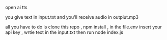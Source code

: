 open ai tts 


you give text in input.txt and you'll receive audio in outpiut.mp3


all you have to do is clone this repo , npm install , in the file.env insert your api key , wrtie text in the input.txt then run node index.js 